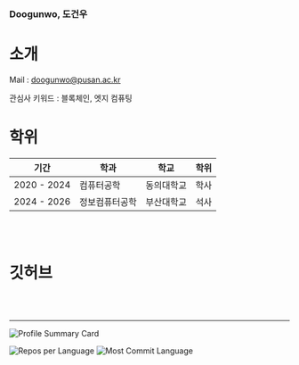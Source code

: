 ### Doogunwo, 도건우
# 소개
Mail : doogunwo@pusan.ac.kr
<br>

관심사 키워드 : 블록체인, 엣지 컴퓨팅

# 학위

|기간|학과|학교|학위|
|------|---|---|---|
|2020 - 2024|컴퓨터공학|동의대학교|학사|
|2024 - 2026|정보컴퓨터공학|부산대학교|석사|

<br>
<br>

# 깃허브

<br>
<br>
<hr>

![Profile Summary Card](https://github-profile-summary-cards.vercel.app/api/cards/profile-details?username=doogunwo&theme=vue)


![Repos per Language](https://github-profile-summary-cards.vercel.app/api/cards/repos-per-language?username=doogunwo&theme=vue) ![Most Commit Language](https://github-profile-summary-cards.vercel.app/api/cards/most-commit-language?username=doogunwo&theme=vue)

